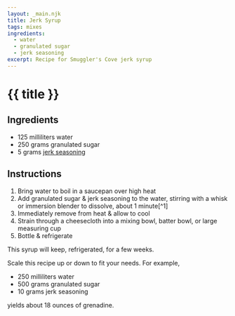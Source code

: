 ```yaml
---
layout: _main.njk
title: Jerk Syrup
tags: mixes
ingredients:
  - water
  - granulated sugar
  - jerk seasoning
excerpt: Recipe for Smuggler's Cove jerk syrup
---
```


<!-- markdownlint-disable MD025 -->
# {{ title }}
<!-- markdownlint-disable MD025 -->

## Ingredients

* 125 milliliters water
* 250 grams granulated sugar
* 5 grams [jerk seasoning](/mixes/jerk-seasoning/)

## Instructions

1. Bring water to boil in a saucepan over high heat
2. Add granulated sugar & jerk seasoning to the water, stirring with a whisk or immersion blender to dissolve, about 1 minute[^1]
3. Immediately remove from heat & allow to cool
4. Strain through a cheesecloth into a mixing bowl, batter bowl, or large measuring cup
5. Bottle & refrigerate

<tiki-callout type="note">

  This syrup will keep, refrigerated, for a few weeks.

</tiki-callout>

<tiki-callout type="tip">

  Scale this recipe up or down to fit your needs. For example,

* 250 milliliters water
* 500 grams granulated sugar
* 10 grams jerk seasoning

yields about 18 ounces of grenadine.

</tiki-callout>
